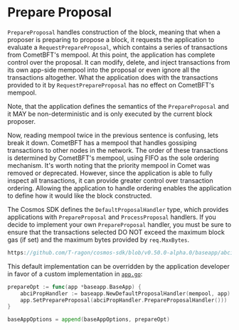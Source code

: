 # Prepare Proposal

`PrepareProposal` handles construction of the block, meaning that when a proposer
is preparing to propose a block, it requests the application to evaluate a
`RequestPrepareProposal`, which contains a series of transactions from CometBFT's
mempool. At this point, the application has complete control over the proposal.
It can modify, delete, and inject transactions from its own app-side mempool into
the proposal or even ignore all the transactions altogether. What the application
does with the transactions provided to it by `RequestPrepareProposal` has no
effect on CometBFT's mempool.

Note, that the application defines the semantics of the `PrepareProposal` and it
MAY be non-deterministic and is only executed by the current block proposer.

Now, reading mempool twice in the previous sentence is confusing, lets break it down.
CometBFT has a mempool that handles gossiping transactions to other nodes
in the network. The order of these transactions is determined by CometBFT's mempool,
using FIFO as the sole ordering mechanism. It's worth noting that the priority mempool
in Comet was removed or deprecated.
However, since the application is able to fully inspect
all transactions, it can provide greater control over transaction ordering.
Allowing the application to handle ordering enables the application to define how
it would like the block constructed.

The Cosmos SDK defines the `DefaultProposalHandler` type, which provides applications with
`PrepareProposal` and `ProcessProposal` handlers. If you decide to implement your
own `PrepareProposal` handler, you must be sure to ensure that the transactions
selected DO NOT exceed the maximum block gas (if set) and the maximum bytes provided
by `req.MaxBytes`.

```go reference
https://github.com/T-ragon/cosmos-sdk/blob/v0.50.0-alpha.0/baseapp/abci_utils.go
```

This default implementation can be overridden by the application developer in
favor of a custom implementation in [`app.go`](https://docs.cosmos.network/main/build/building-apps/app-go-v2):

```go
prepareOpt := func(app *baseapp.BaseApp) {
    abciPropHandler := baseapp.NewDefaultProposalHandler(mempool, app)
    app.SetPrepareProposal(abciPropHandler.PrepareProposalHandler()))
}

baseAppOptions = append(baseAppOptions, prepareOpt)
```